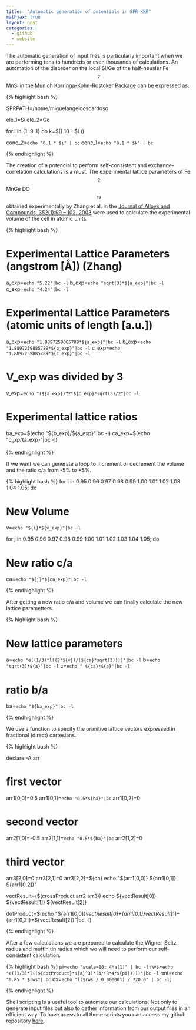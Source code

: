 ```yaml
---
title:  "Automatic generation of potentials in SPR-KKR"
mathjax: true
layout: post
categories:
  - github
  - website
---
```


The automatic generation of input files is particularly important when we are performing tens to hundreds or even thousands of calculations. An automation of the disorder on the local Si/Ge of the half-heusler Fe$$_2$$MnSi in the [Munich Korringa-Kohn-Rostoker Package](https://www.ebert.cup.uni-muenchen.de/old/index.php?option=com_remository&Itemid=20&func=startdown&id=51&lang=de) can be expressed as:

{% highlight bash %}

SPRPATH=/home/miguelangelooscardoso

ele_1=Si
ele_2=Ge

for i in {1..9..1}
do
k=$(( 10 - $i ))

conc_2=`echo "0.1 * $i" | bc`
conc_1=`echo "0.1 * $k" | bc`

{% endhighlight %}



The creation of a potencial to perform self-consistent and exchange-correlation calculations is a must. The experimental lattice parameters of Fe$$_2$$MnGe DO$$_{19}$$ obtained experimentally by Zhang et al. in the [Journal of Alloys and Compounds, 352(1):99 – 102, 2003](https://doi.org/10.1016/S0925-8388(02)01116-7) were used to calculate the experimental volume of the cell in atomic units.

<!-- # Create .pot SCF.inp and JXC.inp D019 Fe2MnGe -->

{% highlight bash %}

# Experimental Lattice Parameters (angstrom [Å]) (Zhang)
a_exp=`echo "5.22"|bc -l`
b_exp=`echo "sqrt(3)*${a_exp}"|bc -l`
c_exp=`echo "4.24"|bc -l`

# Experimental Lattice Parameters (atomic units of length [a.u.])
a_exp=`echo "1.8897259885789*${a_exp}"|bc -l`
b_exp=`echo "1.8897259885789*${b_exp}"|bc -l`
c_exp=`echo "1.8897259885789*${c_exp}"|bc -l`

# V_exp was divided by 3
v_exp=`echo "(${a_exp})^2*${c_exp}*sqrt(3)/2"|bc -l` 

# Experimental lattice ratios
ba_exp=$(echo "${b_exp}/${a_exp}"|bc -l)
ca_exp=$(echo "${c_exp}/${a_exp}"|bc -l)

{% endhighlight %}

If we want we can generate a loop to increment or decrement the volume and the ratio c/a from -5% to +5%.

{% highlight bash %}
for i in 0.95 0.96 0.97 0.98 0.99 1.00 1.01 1.02 1.03 1.04 1.05; do

# New Volume
v=`echo "${i}*${v_exp}"|bc -l`

for j in 0.95 0.96 0.97 0.98 0.99 1.00 1.01 1.02 1.03 1.04 1.05; do

# New ratio c/a
ca=`echo "${j}*${ca_exp}"|bc -l`

{% endhighlight %}

After getting a new ratio c/a and volume we can finally calculate the new lattice parametters.

{% highlight bash %}

# New lattice parameters
a=`echo "e((1/3)*l((2*${v})/(${ca}*sqrt(3))))"|bc -l`
b=`echo "sqrt(3)*${a}"|bc -l`
c=`echo " ${ca}*${a}"|bc -l`

# ratio b/a
ba=`echo "${ba_exp}"|bc -l`

{% endhighlight %}

We use a function to specify the primitive lattice vectors expressed in fractional (direct) cartesians.

{% highlight bash %}

declare -A arr
# first vector
arr1[0,0]=0.5
arr1[0,1]=`echo "0.5*${ba}"|bc`
arr1[0,2]=0
# second vector
arr2[1,0]=-0.5
arr2[1,1]=`echo "0.5*${ba}"|bc`
arr2[1,2]=0
# third vector
arr3[2,0]=0
arr3[2,1]=0
arr3[2,2]=${ca}
echo "${arr1[0,0]} ${arr1[0,1]} ${arr1[0,2]}"  

vectResult=($(crossProduct arr2 arr3))
echo ${vectResult[0]} ${vectResult[1]} ${vectResult[2]}

dotProduct=$(echo "${arr1[0,0]}*${vectResult[0]}+${arr1[0,1]}*${vectResult[1]}+${arr1[0,2]}*${vectResult[2]}"|bc -l)

{% endhighlight %}

After a few calculations we are prepared to calculate the Wigner-Seitz radius and muffin tin radius which we will need to perform our self-consistent calculation.

{% highlight bash %}
pi=`echo "scale=10; 4*a(1)" | bc -l`
rws=`echo "e((1/3)*l((${dotProduct}*${a}^3)*(3/(8*4*${pi}))))"|bc -l`
rmt=`echo "0.85 * $rws"| bc`
dx=`echo "l($rws / 0.000001) / 720.0" | bc -l`;

{% endhighlight %}

<!-- # Cartesian sites 1st  and 2nd  were placed directly but there is an expression that defines
# its positions https://www.cryst.ehu.es/cgi-bin/cryst/programs/nph-wp-list 
# and M.J. Mehl et al. / Computational Materials Science 136 (2017) S1–S828
# however it does not depends on a or c, 2nd depends only on the ratio b/a and a constant -->

Shell scripting is a useful tool to automate our calculations. Not only to generate input files but also to gather information from our output files in an efficient way. To have acess to all those scripts you can access my github repository [here](https://github.com/miguelangelooscardoso/crystal-structure-optimisation).
